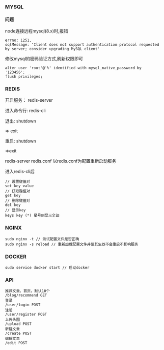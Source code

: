 ### MYSQL

#### 问题

node连接远程mysql(8.x)时,报错

```
errno: 1251,
sqlMessage: 'Client does not support authentication protocol requested by server; consider upgrading MySQL client'
```

修改mysql的密码验证方式,刷新权限即可

```
alter user 'root'@'%' identified with mysql_native_password by '123456';
flush privileges;
```

### REDIS

开启服务： redis-server

进入命令行: redis-cli

退出: shutdown 

=> exit

重启: shutdown

=>exit

redis-server redis.conf  以redis.conf为配置重新启动服务



进入redis-cli后

```
// 设置键值对
set key value
// 获取键值对
get key
// 删除键值对
del key
// 显示key
keys key (*) 星号则显示全部
```

### NGINX

```
sudo nginx -t // 测试配置文件是否正确
sudo nginx -s reload // 重新加载配置文件并使其生效不会重启不影响服务
```

### DOCKER

```
sudo service docker start // 启动docker
```

### API

```
推荐文章，首页，默认10个
/blog/recommend GET
登录
/user/login POST
注册
/user/register POST
上传头图
/upload POST
新建文章
/create POST
编辑文章
/edit POST
```

